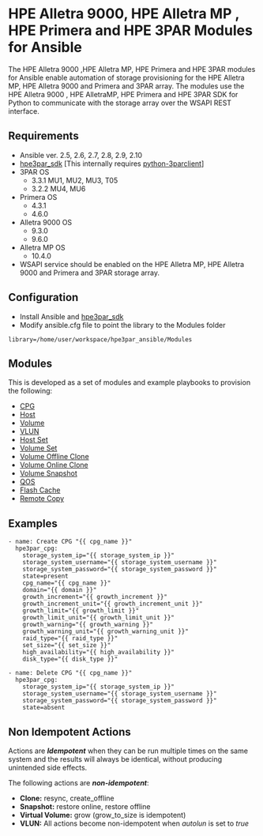 # HPE Alletra 9000, HPE Alletra MP , HPE Primera and HPE 3PAR Modules for Ansible

The HPE Alletra 9000 ,HPE Alletra MP, HPE Primera and HPE 3PAR modules for Ansible enable automation of storage provisioning for the HPE Alletra MP, HPE Alletra 9000 and Primera and 3PAR array. The modules use the HPE Alletra 9000 , HPE AlletraMP, HPE Primera and HPE 3PAR SDK for Python to communicate with the storage array over the WSAPI REST interface.

## Requirements
* Ansible ver. 2.5, 2.6, 2.7, 2.8, 2.9, 2.10
* [hpe3par_sdk](https://pypi.org/project/hpe3par_sdk/) [This internally requires [python-3parclient](https://pypi.org/project/python-3parclient/)]
* 3PAR OS
  * 3.3.1 MU1, MU2, MU3, T05
  * 3.2.2 MU4, MU6 
* Primera OS
  * 4.3.1
  * 4.6.0
* Alletra 9000 OS
  * 9.3.0
  * 9.6.0
* Alletra MP OS
  * 10.4.0
* WSAPI service should be enabled on the HPE Alletra MP, HPE Alletra 9000 and Primera and 3PAR storage array.

## Configuration
* Install Ansible and [hpe3par_sdk](https://pypi.org/project/hpe3par_sdk/)
* Modify ansible.cfg file to point the library to the Modules folder
```
library=/home/user/workspace/hpe3par_ansible/Modules
```

## Modules
This is developed as a set of modules and example playbooks to provision the following:
* [CPG](Modules/readme.md#hpe3par_cpg---manage-hpe-alletra-9000-and-primera-and-3par-cpg)
* [Host](Modules/readme.md#hpe3par_host---manage-hpe-alletra-9000-and-primera-and-3par-host)
* [Volume](Modules/readme.md#hpe3par_volume---manage-hpe-alletra-9000-and-primera-and-3par-volume)
* [VLUN](Modules/readme.md#hpe3par_vlun---manage-hpe-alletra-9000-and-primera-and-3par-vlun)
* [Host Set](Modules/readme.md#hpe3par_hostset---manage-hpe-alletra-9000-and-primera-and-3par-host-set)
* [Volume Set](Modules/readme.md#hpe3par_volumeset---manage-hpe-alletra-9000-and-primera-and-3par-volume-set)
* [Volume Offline Clone](Modules/readme.md#hpe3par_offline_clone---manage-hpe-alletra-9000-and-primera-and-3par-offline-clone)
* [Volume Online Clone](Modules/readme.md#hpe3par_online_clone---manage-hpe-alletra-9000-and-primera-and-3par-online-clone)
* [Volume Snapshot](Modules/readme.md#hpe3par_snapshot---manage-hpe-alletra-9000-and-primera-and-3par-snapshots)
* [QOS](Modules/readme.md#hpe3par_qos---manage-hpe-alletra-9000-and-primera-and-3par-qos-rules)
* [Flash Cache](Modules/readme.md#hpe3par_flash_cache---manage-hpe-alletra-9000-and-primera-and-3par-flash-cache)
* [Remote Copy](Modules/readme.md#hpe3par_remote_copy---manage-hpe-alletra-9000-and-primera-and-3par-remote-copy)


## Examples
``` {.sourceCode .yaml}
- name: Create CPG "{{ cpg_name }}"
  hpe3par_cpg:
    storage_system_ip="{{ storage_system_ip }}"
    storage_system_username="{{ storage_system_username }}"
    storage_system_password="{{ storage_system_password }}"
    state=present
    cpg_name="{{ cpg_name }}"
    domain="{{ domain }}"
    growth_increment="{{ growth_increment }}"
    growth_increment_unit="{{ growth_increment_unit }}"
    growth_limit="{{ growth_limit }}"
    growth_limit_unit="{{ growth_limit_unit }}"
    growth_warning="{{ growth_warning }}"
    growth_warning_unit="{{ growth_warning_unit }}"
    raid_type="{{ raid_type }}"
    set_size="{{ set_size }}"
    high_availability="{{ high_availability }}"
    disk_type="{{ disk_type }}"

- name: Delete CPG "{{ cpg_name }}"
  hpe3par_cpg:
    storage_system_ip="{{ storage_system_ip }}"
    storage_system_username="{{ storage_system_username }}"
    storage_system_password="{{ storage_system_password }}"
    state=absent
```
    
## Non Idempotent Actions

Actions are **_Idempotent_** when they can be run multiple times on the same system and the results will always be identical, without producing unintended side effects.

The following actions are **_non-idempotent_**:

- **Clone:** resync, create_offline
- **Snapshot:** restore online, restore offline
- **Virtual Volume:** grow (grow_to_size is idempotent)
- **VLUN:** All actions become non-idempotent when <em>autolun</em> is set to <em>true</em>

